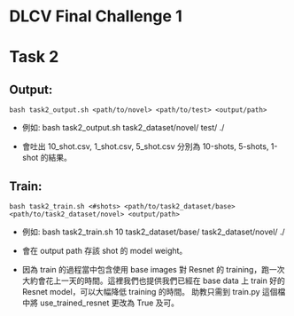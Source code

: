 # DLCV Final Challenge 1

# Task 2 

## Output:
```
bash task2_output.sh <path/to/novel> <path/to/test> <output/path>
```
- 例如: bash task2_output.sh task2_dataset/novel/ test/ ./

- 會吐出 10_shot.csv, 1_shot.csv, 5_shot.csv 分別為 10-shots, 5-shots, 1-shot 的結果。

## Train:
```
bash task2_train.sh <#shots> <path/to/task2_dataset/base> <path/to/task2_dataset/novel> <output/path>
```
- 例如: bash task2_train.sh 10 task2_dataset/base/ task2_dataset/novel/ ./

- 會在 output path 存該 shot 的 model weight。

- 因為 train 的過程當中包含使用 base images 對 Resnet 的 training，跑一次大約會花上一天的時間。這裡我們也提供我們已經在 base data 上 train 好的 Resnet model，可以大幅降低 training 的時間。 助教只需到 train.py 這個檔中將 use_trained_resnet 更改為 True 及可。
